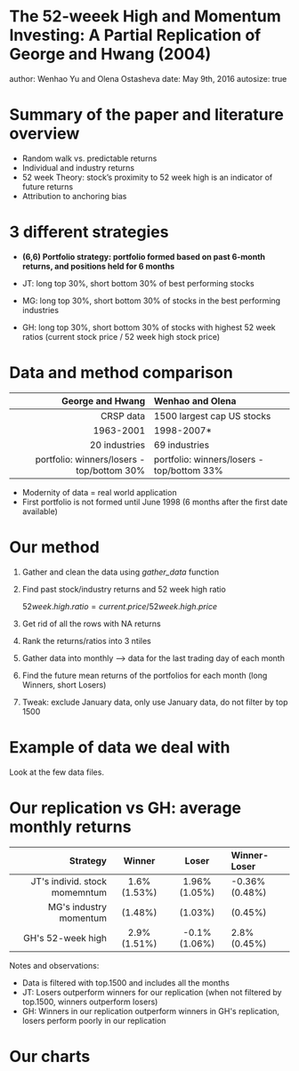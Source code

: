 The 52-weeek High and Momentum Investing: A Partial Replication of George and Hwang (2004)
========================================================
author: Wenhao Yu and Olena Ostasheva
date: May 9th, 2016
autosize: true

Summary of the paper and literature overview
========================================================
- Random walk vs. predictable returns
- Individual and industry returns
- 52 week Theory: stock’s proximity to 52 week high is an indicator of future returns
- Attribution to anchoring bias


3 different strategies
========================================================

- **(6,6) Portfolio strategy: portfolio formed based on past 6-month returns, and positions held for 6 months**

- JT: long top 30%, short bottom 30% of best performing stocks
- MG: long top 30%, short bottom 30% of stocks in the best performing industries
- GH: long top 30%, short bottom 30% of stocks with highest 52 week ratios
(current stock price / 52 week high stock price)


Data and method comparison
========================================================
|           **George and Hwang**            |            **Wenhao and Olena**            |
|------------------------------------------:|:-------------------------------------------|
| CRSP data                                 | 1500 largest cap US stocks                 |
| 1963-2001                                 | 1998-2007*                                 |
| 20 industries                             | 69 industries                              |
| portfolio: winners/losers - top/bottom 30%| portfolio: winners/losers - top/bottom 33% |


- Modernity of data = real world application
- First portfolio is not formed until June 1998 (6 months after the first date available)


Our method
========================================================

1. Gather and clean the data using  *gather_data* function
2. Find past stock/industry returns and 52 week high ratio

   $52week.high.ratio = current.price/52week.high.price$

3. Get rid of all the rows with NA returns
4. Rank the returns/ratios into 3 ntiles
5. Gather data into monthly --> data for the last trading day of each month
6. Find the future mean returns of the portfolios for each month (long Winners, short Losers)
7. Tweak: exclude January data, only use January data, do not filter by top 1500

Example of data we deal with
========================================================
Look at the few data files.


Our replication vs GH: average monthly returns
========================================================
|     **Strategy**               |  **Winner**  |   **Loser**   | **Winner-Loser** |
|-------------------------------:|:------------:|:-------------:|:-----------------|
| JT's individ. stock momemntum  | 1.6% (1.53%) | 1.96% (1.05%) | -0.36% (0.48%)   |
| MG's industry momentum         |    (1.48%)   |       (1.03%) |        (0.45%)   |
| GH's 52-week high              | 2.9% (1.51%) | -0.1% (1.06%) |   2.8% (0.45%)   |


Notes and observations:

- Data is filtered with top.1500 and includes all the months
- JT: Losers outperform winners for our replication (when not filtered by top.1500, winners outperform losers)
- GH: Winners in our replication outperform winners in GH's replication, losers perform poorly in
our replication

Our charts
========================================================

